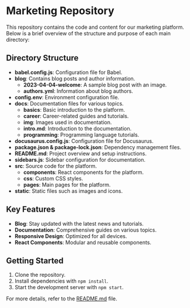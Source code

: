# Marketing Repository

This repository contains the code and content for our marketing platform. Below is a brief overview of the structure and purpose of each main directory:

## Directory Structure

- **babel.config.js**: Configuration file for Babel.
- **blog**: Contains blog posts and author information.
  - **2023-04-04-welcome**: A sample blog post with an image.
  - **authors.yml**: Information about blog authors.
- **config.env**: Environment configuration file.
- **docs**: Documentation files for various topics.
  - **basics**: Basic introduction to the platform.
  - **career**: Career-related guides and tutorials.
  - **img**: Images used in documentation.
  - **intro.md**: Introduction to the documentation.
  - **programming**: Programming language tutorials.
- **docusaurus.config.js**: Configuration file for Docusaurus.
- **package.json & package-lock.json**: Dependency management files.
- **README.md**: Project overview and setup instructions.
- **sidebars.js**: Sidebar configuration for documentation.
- **src**: Source code for the platform.
  - **components**: React components for the platform.
  - **css**: Custom CSS styles.
  - **pages**: Main pages for the platform.
- **static**: Static files such as images and icons.

## Key Features

- **Blog**: Stay updated with the latest news and tutorials.
- **Documentation**: Comprehensive guides on various topics.
- **Responsive Design**: Optimized for all devices.
- **React Components**: Modular and reusable components.

## Getting Started

1. Clone the repository.
2. Install dependencies with `npm install`.
3. Start the development server with `npm start`.

For more details, refer to the [README.md](./README.md) file.
